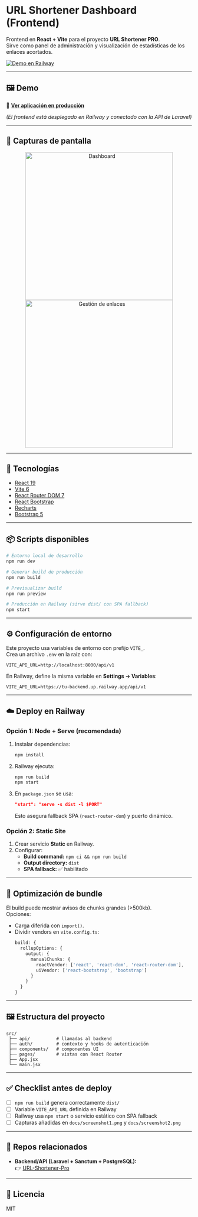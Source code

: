# URL Shortener Dashboard (Frontend)

Frontend en **React + Vite** para el proyecto **URL Shortener PRO**.  
Sirve como panel de administración y visualización de estadísticas de los enlaces acortados.

[![Demo en Railway](https://img.shields.io/badge/🚀_Demo-Railway-blueviolet?logo=railway)](https://url-shortener-frontend.up.railway.app/)

---

## 🖼️ Demo

🔗 [**Ver aplicación en producción**](https://url-shortener-frontend.up.railway.app/)

*(El frontend está desplegado en Railway y conectado con la API de Laravel)*  

---

## 📸 Capturas de pantalla

<!-- Inserta aquí las imágenes -->
<p align="center">
  <img src="docs/screenshot1.png" alt="Dashboard" width="400"/>
  <img src="docs/screenshot2.png" alt="Gestión de enlaces" width="400"/>
</p>

---

## 🚀 Tecnologías

- [React 19](https://react.dev/)
- [Vite 6](https://vitejs.dev/)
- [React Router DOM 7](https://reactrouter.com/)
- [React Bootstrap](https://react-bootstrap.github.io/)
- [Recharts](https://recharts.org/)
- [Bootstrap 5](https://getbootstrap.com/)

---

## 📦 Scripts disponibles

```bash
# Entorno local de desarrollo
npm run dev

# Generar build de producción
npm run build

# Previsualizar build
npm run preview

# Producción en Railway (sirve dist/ con SPA fallback)
npm start
```

---

## ⚙️ Configuración de entorno

Este proyecto usa variables de entorno con prefijo `VITE_`.  
Crea un archivo `.env` en la raíz con:

```env
VITE_API_URL=http://localhost:8000/api/v1
```

En Railway, define la misma variable en **Settings → Variables**:

```env
VITE_API_URL=https://tu-backend.up.railway.app/api/v1
```

---

## ☁️ Deploy en Railway

### Opción 1: Node + Serve (recomendada)

1. Instalar dependencias:
   ```bash
   npm install
   ```
2. Railway ejecuta:
   ```bash
   npm run build
   npm start
   ```
3. En `package.json` se usa:
   ```json
   "start": "serve -s dist -l $PORT"
   ```
   Esto asegura fallback SPA (`react-router-dom`) y puerto dinámico.

### Opción 2: Static Site

1. Crear servicio **Static** en Railway.
2. Configurar:
   - **Build command:** `npm ci && npm run build`
   - **Output directory:** `dist`
   - **SPA fallback:** ✅ habilitado

---

## 🔧 Optimización de bundle

El build puede mostrar avisos de chunks grandes (>500kb).  
Opciones:
- Carga diferida con `import()`.
- Dividir vendors en `vite.config.ts`:
  ```ts
  build: {
    rollupOptions: {
      output: {
        manualChunks: {
          reactVendor: ['react', 'react-dom', 'react-router-dom'],
          uiVendor: ['react-bootstrap', 'bootstrap']
        }
      }
    }
  }
  ```

---

## 🖼️ Estructura del proyecto

```
src/
 ├── api/          # llamadas al backend
 ├── auth/         # contexto y hooks de autenticación
 ├── components/   # componentes UI
 ├── pages/        # vistas con React Router
 ├── App.jsx
 └── main.jsx
```

---

## ✅ Checklist antes de deploy

- [ ] `npm run build` genera correctamente `dist/`
- [ ] Variable `VITE_API_URL` definida en Railway
- [ ] Railway usa `npm start` o servicio estático con SPA fallback
- [ ] Capturas añadidas en `docs/screenshot1.png` y `docs/screenshot2.png`

---

## 🔗 Repos relacionados

- **Backend/API (Laravel + Sanctum + PostgreSQL):**  
  👉 [URL-Shortener-Pro](https://github.com/Merimer08/URL-Shortener-Pro)

---

## 📄 Licencia

MIT
